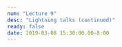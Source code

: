 ```yaml
---
num: "Lecture 9"
desc: "Lightning talks (continued)"
ready: false
date: 2019-03-08 15:30:00.00-8:00
---
```



